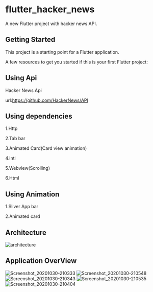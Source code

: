# flutter_hacker_news

A new Flutter project  with hacker news API.

## Getting Started

This project is a starting point for a Flutter application.

A few resources to get you started if this is your first Flutter project:

## Using Api

Hacker News Api

url:https://github.com/HackerNews/API


## Using dependencies 

1.Http 


2.Tab bar


3.Animated Card(Card view animation)


4.intl


5.Webview(Scrolling)


6.Html


## Using Animation

1.Sliver App bar

2.Animated card


## Architecture

![architecture](https://user-images.githubusercontent.com/48132262/97723873-73ae1e80-1af6-11eb-8810-c8ce2da4d481.jpeg)

## Application OverView

![Screenshot_20201030-210333](https://user-images.githubusercontent.com/48132262/97724154-c7b90300-1af6-11eb-81b1-a2e8419aa2b6.png)
![Screenshot_20201030-210548](https://user-images.githubusercontent.com/48132262/97724187-d0113e00-1af6-11eb-94d5-f2f38e4450ec.png)
![Screenshot_20201030-210343](https://user-images.githubusercontent.com/48132262/97724195-d3a4c500-1af6-11eb-94ce-55c18201c381.png)
![Screenshot_20201030-210535](https://user-images.githubusercontent.com/48132262/97724204-d56e8880-1af6-11eb-845a-03253cd2d74b.png)
![Screenshot_20201030-210404](https://user-images.githubusercontent.com/48132262/97724209-d7384c00-1af6-11eb-8241-42041f189f96.png)





